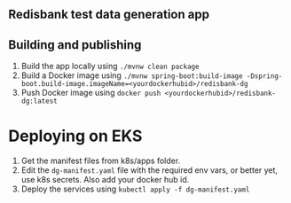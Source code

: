 ## Redisbank test data generation app

## Building and publishing

1. Build the app locally using `./mvnw clean package`
1. Build a Docker image using `./mvnw spring-boot:build-image -Dspring-boot.build-image.imageName=<yourdockerhubid>/redisbank-dg`
1. Push Docker image using `docker push <yourdockerhubid>/redisbank-dg:latest`

# Deploying on EKS

1. Get the manifest files from k8s/apps folder.
1. Edit the `dg-manifest.yaml` file with the required env vars, or better yet, use k8s secrets. Also add your docker hub id.
1. Deploy the services using `kubectl apply -f dg-manifest.yaml`